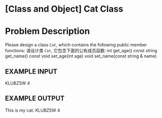 # [Class and Object] Cat Class

# Problem Description
Please design a class ```Cat```, which contains the following public member functions:
请设计类 ```Cat```, 它包含下面的公有成员函数:
int get_age() const
string get_name() const
void set_age(int age)
void set_name(const string &amp; name)

## EXAMPLE INPUT
KLUBZSW
4
## EXAMPLE OUTPUT
This is my cat:
KLUBZSW
4